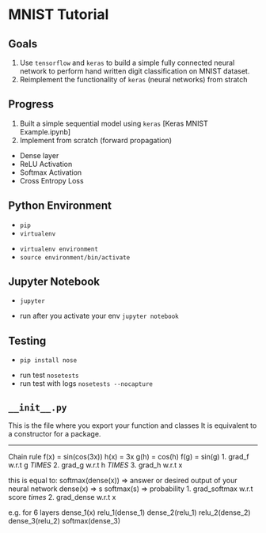 # MNIST Tutorial
## Goals
1. Use `tensorflow` and `keras` to build a simple fully connected neural network to perform hand written digit classification on MNIST dataset.
2. Reimplement the functionality of `keras` (neural networks) from stratch

## Progress
1. Built a simple sequential model using `keras` [Keras MNIST Example.ipynb]
2. Implement from scratch (forward propagation)
  - Dense layer
  - ReLU Activation
  - Softmax Activation
  - Cross Entropy Loss

## Python Environment
* `pip`
* `virtualenv`
- `virtualenv environment`
- `source environment/bin/activate`

## Jupyter Notebook
* `jupyter`
- run after you activate your env `jupyter notebook`

## Testing
* `pip install nose`
- run test `nosetests`
- run test with logs `nosetests --nocapture`

## `__init__.py`
This is the file where you export your function and classes
It is equivalent to a constructor for a package.


_________________________________________________
Chain rule
f(x) = sin(cos(3x))
  h(x) = 3x
  g(h) = cos(h)
  f(g) = sin(g)
    1. grad_f w.r.t g *TIMES*
    2. grad_g w.r.t h *TIMES*
    3. grad_h w.r.t x

this is equal to:
softmax(dense(x)) => answer or desired output of your neural network
  dense(x) => s
  softmax(s) => probability
    1. grad_softmax w.r.t score *times*
    2. grad_dense w.r.t x

e.g. for 6 layers
dense_1(x)
relu_1(dense_1)
dense_2(relu_1)
relu_2(dense_2)
dense_3(relu_2)
softmax(dense_3)
